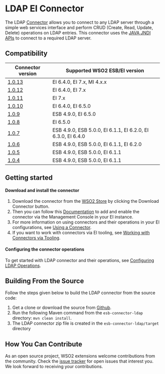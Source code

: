 # LDAP EI Connector

The LDAP [Connector](https://docs.wso2.com/display/EI650/Working+with+Connectors) allows you to connect to any LDAP server through a simple web services interface and perform CRUD (Create, Read, Update, Delete) operations on LDAP entries. This connector uses the [JAVA JNDI APIs](https://directory.apache.org/api/user-guide.html) to connect to a required LDAP server.

## Compatibility

| Connector version  | Supported WSO2 ESB/EI version |
| ------------- | ------------- |
| [1.0.13](https://github.com/wso2-extensions/esb-connector-ldap/tree/org.wso2.carbon.connector.ldap-1.0.13) | EI 6.4.0, EI 7.x, MI 4.x.x    |
| [1.0.12](https://github.com/wso2-extensions/esb-connector-ldap/tree/org.wso2.carbon.connector.ldap-1.0.12) | EI 6.4.0, EI 7.x    |
| [1.0.11](https://github.com/wso2-extensions/esb-connector-ldap/tree/org.wso2.carbon.connector.ldap-1.0.11) | EI 7.x    |
| [1.0.10](https://github.com/wso2-extensions/esb-connector-ldap/tree/org.wso2.carbon.connector.ldap-1.0.10) | EI 6.4.0, EI 6.5.0    |
| [1.0.9](https://github.com/wso2-extensions/esb-connector-ldap/tree/org.wso2.carbon.connector.ldap-1.0.9) | ESB 4.9.0, EI 6.5.0    |
| [1.0.8](https://github.com/wso2-extensions/esb-connector-ldap/tree/org.wso2.carbon.connector.ldap-1.0.8) | EI 6.5.0    |
| [1.0.7](https://github.com/wso2-extensions/esb-connector-ldap/tree/org.wso2.carbon.connector.ldap-1.0.7) | ESB 4.9.0, ESB 5.0.0, EI 6.1.1, EI 6.2.0, EI 6.3.0, EI 6.4.0    |
| [1.0.6](https://github.com/wso2-extensions/esb-connector-ldap/tree/org.wso2.carbon.connector.ldap-1.0.6) | ESB 4.9.0, ESB 5.0.0, EI 6.1.1, EI 6.2.0    |
| [1.0.5](https://github.com/wso2-extensions/esb-connector-ldap/tree/org.wso2.carbon.connector.ldap-1.0.5) | ESB 4.9.0, ESB 5.0.0, EI 6.1.1    |
| [1.0.4](https://github.com/wso2-extensions/esb-connector-ldap/tree/org.wso2.carbon.connector.ldap-1.0.4) | ESB 4.9.0, ESB 5.0.0, EI 6.1.1    |

## Getting started

#### Download and install the connector

1. Download the connector from the [WSO2 Store](https://store.wso2.com/store/assets/esbconnector/details/4ecf8dde-60f3-4e91-ba22-5f49a4e302f4) by clicking the Download Connector button.
2. Then you can follow this [Documentation](https://docs.wso2.com/display/EI650/Working+with+Connectors+via+the+Management+Console) to add and enable the connector via the Management Console in your EI instance.
3. For more information on using connectors and their operations in your EI configurations, see [Using a Connector](https://docs.wso2.com/display/EI650/Using+a+Connector).
4. If you want to work with connectors via EI tooling, see [Working with Connectors via Tooling](https://docs.wso2.com/display/EI650/Working+with+Connectors+via+Tooling).

#### Configuring the connector operations

To get started with LDAP connector and their operations, see [Configuring LDAP Operations](docs/config.md).

## Building From the Source

Follow the steps given below to build the LDAP connector from the source code:

1. Get a clone or download the source from [Github](https://github.com/wso2-extensions/esb-connector-ldap).
2. Run the following Maven command from the `esb-connector-ldap` directory: `mvn clean install`.
3. The LDAP connector zip file is created in the `esb-connector-ldap/target` directory

## How You Can Contribute

As an open source project, WSO2 extensions welcome contributions from the community.
Check the [issue tracker](https://github.com/wso2-extensions/esb-connector-ldap/issues) for open issues that interest you. We look forward to receiving your contributions.
